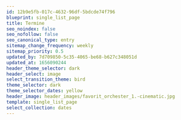 ```yaml
---
id: 12b9e5fb-017c-4632-96df-5bdcde74f796
blueprint: single_list_page
title: Termine
seo_noindex: false
seo_nofollow: false
seo_canonical_type: entry
sitemap_change_frequency: weekly
sitemap_priority: 0.5
updated_by: 7d709850-5c35-4065-be68-b627c348051d
updated_at: 1656090244
header_theme_selector: dark
header_select: image
select_transition_theme: bird
theme_selector: dark
theme_selector_dates: yellow
header_image: header_images/favorit_orchester_1.-cinematic.jpg
template: single_list_page
select_collection: dates
---
```

